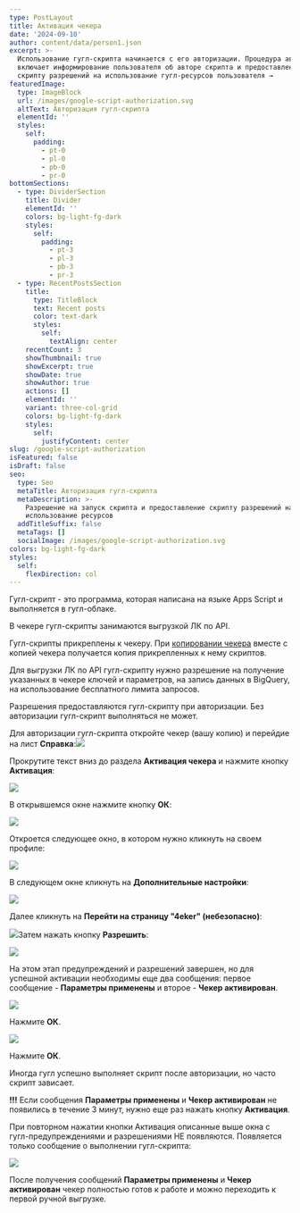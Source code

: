 ```yaml
---
type: PostLayout
title: Активация чекера
date: '2024-09-10'
author: content/data/person1.json
excerpt: >-
  Использование гугл-скрипта начинается с его авторизации. Процедура авторизации
  включает информирование пользователя об авторе скрипта и предоставление
  скрипту разрешений на использование гугл-ресурсов пользователя →
featuredImage:
  type: ImageBlock
  url: /images/google-script-authorization.svg
  altText: Авторизация гугл-скрипта
  elementId: ''
  styles:
    self:
      padding:
        - pt-0
        - pl-0
        - pb-0
        - pr-0
bottomSections:
  - type: DividerSection
    title: Divider
    elementId: ''
    colors: bg-light-fg-dark
    styles:
      self:
        padding:
          - pt-3
          - pl-3
          - pb-3
          - pr-3
  - type: RecentPostsSection
    title:
      type: TitleBlock
      text: Recent posts
      color: text-dark
      styles:
        self:
          textAlign: center
    recentCount: 3
    showThumbnail: true
    showExcerpt: true
    showDate: true
    showAuthor: true
    actions: []
    elementId: ''
    variant: three-col-grid
    colors: bg-light-fg-dark
    styles:
      self:
        justifyContent: center
slug: /google-script-authorization
isFeatured: false
isDraft: false
seo:
  type: Seo
  metaTitle: Авторизация гугл-скрипта
  metaDescription: >-
    Разрешение на запуск скрипта и предоставление скрипту разрешений на
    использование ресурсов
  addTitleSuffix: false
  metaTags: []
  socialImage: /images/google-script-authorization.svg
colors: bg-light-fg-dark
styles:
  self:
    flexDirection: col
---
```

Гугл-скрипт - это программа, которая написана на языке Apps Script и выполняется в гугл-облаке.

В чекере гугл-скрипты занимаются выгрузкой ЛК по API.

Гугл-скрипты прикреплены к чекеру. При [копировании чекера](/blog/copying-spreadsheet-file/) вместе с копией чекера получается копия прикрепленных к нему скриптов.

Для выгрузки ЛК по API гугл-скрипту нужно разрешение на получение указанных в чекере ключей и параметров, на запись данных в BigQuery, на использование бесплатного лимита запросов.

Разрешения предоставляются гугл-скрипту при авторизации. Без авторизации гугл-скрипт выполняться не может.

Для авторизации гугл-скрипта откройте чекер (вашу копию) и перейдие на лист **Справка**:![](/images/script-authorization-howto-badge.PNG)

Прокрутите текст вниз до раздела **Активация чекера** и нажмите кнопку **Активация**:

![](/images/script-authorization-howto-list.PNG)

В открывшемся окне нажмите кнопку **ОК**:

![](/images/script-authorization-window-info-1-long.PNG)

Откроется следующее окно, в котором нужно кликнуть на своем профиле:

![](/images/script-authorization-select-profile-2.PNG)

В следующем окне кликнуть на **Дополнительные настройки**:

![](/images/script-authorization-google-alert.png)

Далее кликнуть на **Перейти на страницу "4eker" (небезопасно)**:

![](/images/script-authorization-google-alert-2.png)Затем нажать кнопку **Разрешить**:

![](/images/script-authorization-google-allow-access.png)

На этом этап предупреждений и разрешений завершен, но для успешной активации необходимы еще два сообщения: первое сообщение - **Параметры применены** и второе - **Чекер активирован**.

![](/images/script-authorization-parameters-saved.PNG)

Нажмите **ОК**.

![](/images/script-authorization-activation-success-1.PNG)

Нажмите **ОК**.

Иногда гугл успешно выполняет скрипт после авторизации, но часто скрипт зависает.

**!!!** Если сообщения **Параметры применены** и **Чекер активирован** не появились в течение 3 минут, нужно еще раз нажать кнопку **Активация**.

При повторном нажатии кнопки Активация описанные выше окна с гугл-предупреждениями и разрешениями НЕ появляются. Появляется только сообщение о выполнении гугл-скрипта:

![](/images/script-authorization-running.PNG)

После получения сообщений **Параметры применены** и **Чекер активирован** чекер полностью готов к работе и можно переходить к первой ручной выгрузке.

